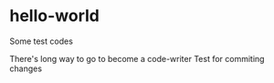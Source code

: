 # hello-world
Some test codes

There's long way to go to become a code-writer
Test for commiting changes 
